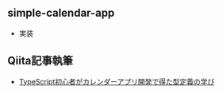 ## simple-calendar-app
- 実装

## Qiita記事執筆
- [TypeScript初心者がカレンダーアプリ開発で得た型定義の学び](https://qiita.com/Meerkat39/items/ac071fe6e4894ec4d863)